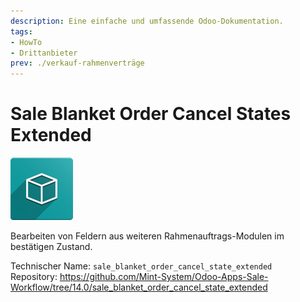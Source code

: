 ```yaml
---
description: Eine einfache und umfassende Odoo-Dokumentation.
tags:
- HowTo
- Drittanbieter
prev: ./verkauf-rahmenverträge
---
```

# Sale Blanket Order Cancel States Extended
![icon_oms_box](assets/icon_oms_box.png)

Bearbeiten von Feldern aus weiteren Rahmenauftrags-Modulen im bestätigen Zustand.

Technischer Name: `sale_blanket_order_cancel_state_extended`\
Repository: <https://github.com/Mint-System/Odoo-Apps-Sale-Workflow/tree/14.0/sale_blanket_order_cancel_state_extended>
